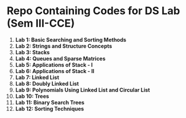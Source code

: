 # Repo Containing Codes for DS Lab (Sem III-CCE)

1. **Lab 1: Basic Searching and Sorting Methods**
2. **Lab 2: Strings and Structure Concepts**
3. **Lab 3: Stacks**
4. **Lab 4: Queues and Sparse Matrices**
5. **Lab 5: Applications of Stack - I**
6. **Lab 6: Applications of Stack - II**
7. **Lab 7: Linked List**
8. **Lab 8: Doubly Linked List**
9. **Lab 9: Polynomials Using Linked List and Circular List**
10. **Lab 10: Trees**
11. **Lab 11: Binary Search Trees**
12. **Lab 12: Sorting Techniques**
